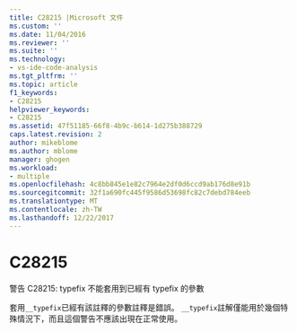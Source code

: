 ```yaml
---
title: C28215 |Microsoft 文件
ms.custom: ''
ms.date: 11/04/2016
ms.reviewer: ''
ms.suite: ''
ms.technology:
- vs-ide-code-analysis
ms.tgt_pltfrm: ''
ms.topic: article
f1_keywords:
- C28215
helpviewer_keywords:
- C28215
ms.assetid: 47f51185-66f8-4b9c-b614-1d275b388729
caps.latest.revision: 2
author: mikeblome
ms.author: mblome
manager: ghogen
ms.workload:
- multiple
ms.openlocfilehash: 4c8bb845e1e82c7964e2df0d6ccd9ab176d8e91b
ms.sourcegitcommit: 32f1a690fc445f9586d53698fc82c7debd784eeb
ms.translationtype: MT
ms.contentlocale: zh-TW
ms.lasthandoff: 12/22/2017
---
```

# <a name="c28215"></a>C28215
警告 C28215: typefix 不能套用到已經有 typefix 的參數  
  
 套用`__typefix`已經有該註釋的參數註釋是錯誤。 `__typefix`註解僅能用於幾個特殊情況下，而且這個警告不應該出現在正常使用。